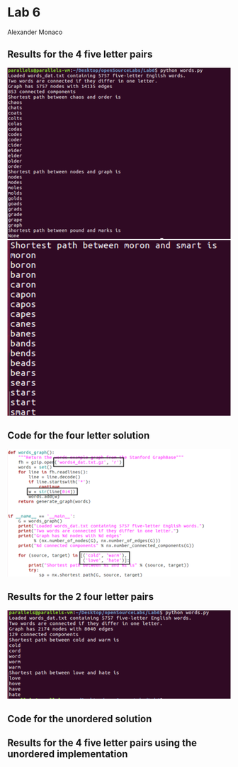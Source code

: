 # Lab 6
Alexander Monaco
##



## Results for the 4 five letter pairs
![alt text](https://github.com/alex-monaco/opensourcelabs/blob/master/Lab6/words5.1.png)
![alt text](https://github.com/alex-monaco/opensourcelabs/blob/master/Lab6/word5.2.png)

## Code for the four letter solution
![alt text](https://github.com/alex-monaco/opensourcelabs/blob/master/Lab6/words4code.png)

## Results for the 2 four letter pairs
![alt text](https://github.com/alex-monaco/opensourcelabs/blob/master/Lab6/words4.png)

## Code for the unordered solution

## Results for the 4 five letter pairs using the unordered implementation

